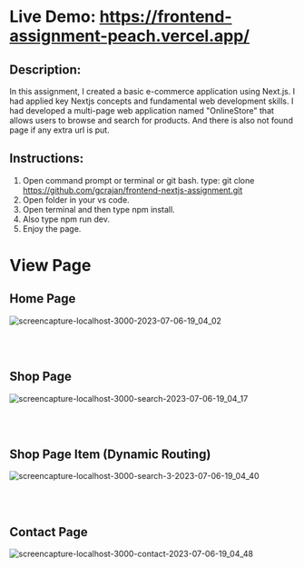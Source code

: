 
# Live Demo: https://frontend-assignment-peach.vercel.app/





## Description:

In this assignment, I created a basic e-commerce application using Next.js. I had applied key Nextjs concepts and fundamental web development skills. I had developed a multi-page web application named "OnlineStore" that allows users to browse and search for products.
And there is also not found page if any extra url is put.

## Instructions:

1. Open command prompt or terminal or git bash.
   type: git clone https://github.com/gcrajan/frontend-nextjs-assignment.git
2. Open folder in your vs code. 
3. Open terminal and then type npm install.
4. Also type npm run dev.
5. Enjoy the page.


# View Page

## Home Page

![screencapture-localhost-3000-2023-07-06-19_04_02](https://github.com/gcrajan/frontend-assignment/assets/57903373/dd9e77f1-c0d4-496b-8cbe-e8619f77db9f)

<br/>
<br/>

## Shop Page

![screencapture-localhost-3000-search-2023-07-06-19_04_17](https://github.com/gcrajan/frontend-assignment/assets/57903373/67b651a8-a298-45c5-8099-3b4745eb6baa)

<br/>
<br/>

## Shop Page Item (Dynamic Routing)

![screencapture-localhost-3000-search-3-2023-07-06-19_04_40](https://github.com/gcrajan/frontend-assignment/assets/57903373/12829570-5d01-4f8e-8a93-c8aee8b2e044)

<br/>
<br/>

## Contact Page

![screencapture-localhost-3000-contact-2023-07-06-19_04_48](https://github.com/gcrajan/frontend-assignment/assets/57903373/827f782c-a6bb-4fa4-bf17-2d22c92c9cba)


